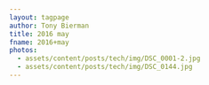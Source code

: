 ```yaml
---
layout: tagpage
author: Tony Bierman
title: 2016 may
fname: 2016+may
photos:
  - assets/content/posts/tech/img/DSC_0001-2.jpg
  - assets/content/posts/tech/img/DSC_0144.jpg
---
```

